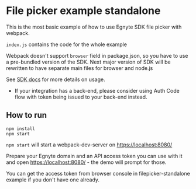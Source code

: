 # File picker example standalone

This is the most basic example of how to use Egnyte SDK file picker with webpack.

`index.js` contains the code for the whole example

Webpack doesn't support `browser` field in package.json, so you have to use a pre-bundled version of the SDK. Next major version of SDK will be rewritten to have separate main files for browser and node.js

See [SDK docs](https://github.com/egnyte/egnyte-js-sdk/) for more details on usage.

- If your integration has a back-end, please consider using Auth Code flow with token being issued to your back-end instead.

## How to run

```
npm install
npm start
```

`npm start` will start a webpack-dev-server on [https://localhost:8080/](https://localhost:8080/)

Prepare your Egnyte domain and an API access token you can use with it and open [https://localhost:8080/](https://localhost:8080/) - the demo will prompt for those.

You can get the access token from browser console in filepicker-standalone example if you don't have one already.
